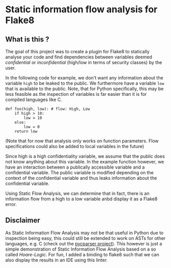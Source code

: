 # Static information flow analysis for Flake8

## What is this ?

The goal of this project was to create a plugin for Flake8 to statically analyse
your code and find dependencies between variables deemed _confidential_ or
_inconfidential_ (high/low in terms of security classes) by the user.

In the following code for example, we don't want any information about the
variable `high` to be leaked to the public. We furthermore have a variable `low`
that is available to the public. Note, that for Python specifically, this may
be less feasible as the inspection of variables is far easier than it is for
compiled languages like C. 

```
def foo(high, low): # flow: High, Low
    if high > 10:
        low = 10
    else:
        low = 0
    return low
```

(Note that for now that analysis only works on function parameters. Flow
specifications could also be added to local variables in the future)

Since high is a high confidentiality variable, we assume that the public does
not know anything about this variable. In the example function however, we have
an interaction between a publically accessible variable and a confidential
variable. The public variable is modified depending on the context of the
confidential variable and thus leaks information about the confidential
variable.

Using Static Flow Analysis, we can determine that in fact, there is an
information flow from a high to a low variable anbd display it as a Flake8
error.

## Disclaimer

As Static Information Flow Analysis may not be that useful in Python due to
inspection being easy, this could still be extended to work on ASTs for other
languages, e.g. C (check out the [pycparser project](https://github.com/eliben/pycparser)).
This however is just a simple demonstration of Static Information Flow Analysis
based on a so called _Hoare-Logic_. For fun, I added a binding to flake8 such
that we can also display the results in an IDE using this linter.
